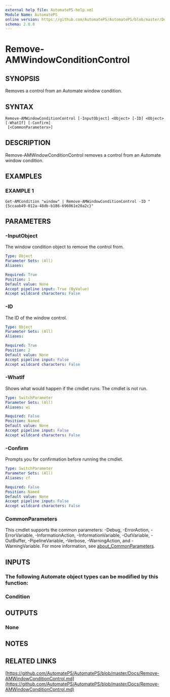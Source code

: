 ```yaml
---
external help file: AutomatePS-help.xml
Module Name: AutomatePS
online version: https://github.com/AutomatePS/AutomatePS/blob/master/Docs/Remove-AMWindowConditionControl.md
schema: 2.0.0
---
```


# Remove-AMWindowConditionControl

## SYNOPSIS
Removes a control from an Automate window condition.

## SYNTAX

```
Remove-AMWindowConditionControl [-InputObject] <Object> [-ID] <Object> [-WhatIf] [-Confirm]
 [<CommonParameters>]
```

## DESCRIPTION
Remove-AMWindowConditionControl removes a control from an Automate window condition.

## EXAMPLES

### EXAMPLE 1
```
Get-AMCondition "window" | Remove-AMWindowConditionControl -ID "{5ccaab49-012a-48db-b186-696061e20a2c}"
```

## PARAMETERS

### -InputObject
The window condition object to remove the control from.

```yaml
Type: Object
Parameter Sets: (All)
Aliases:

Required: True
Position: 1
Default value: None
Accept pipeline input: True (ByValue)
Accept wildcard characters: False
```

### -ID
The ID of the window control.

```yaml
Type: Object
Parameter Sets: (All)
Aliases:

Required: True
Position: 2
Default value: None
Accept pipeline input: False
Accept wildcard characters: False
```

### -WhatIf
Shows what would happen if the cmdlet runs.
The cmdlet is not run.

```yaml
Type: SwitchParameter
Parameter Sets: (All)
Aliases: wi

Required: False
Position: Named
Default value: None
Accept pipeline input: False
Accept wildcard characters: False
```

### -Confirm
Prompts you for confirmation before running the cmdlet.

```yaml
Type: SwitchParameter
Parameter Sets: (All)
Aliases: cf

Required: False
Position: Named
Default value: None
Accept pipeline input: False
Accept wildcard characters: False
```

### CommonParameters
This cmdlet supports the common parameters: -Debug, -ErrorAction, -ErrorVariable, -InformationAction, -InformationVariable, -OutVariable, -OutBuffer, -PipelineVariable, -Verbose, -WarningAction, and -WarningVariable. For more information, see [about_CommonParameters](http://go.microsoft.com/fwlink/?LinkID=113216).

## INPUTS

### The following Automate object types can be modified by this function:
### Condition
## OUTPUTS

### None
## NOTES

## RELATED LINKS

[https://github.com/AutomatePS/AutomatePS/blob/master/Docs/Remove-AMWindowConditionControl.md](https://github.com/AutomatePS/AutomatePS/blob/master/Docs/Remove-AMWindowConditionControl.md)

